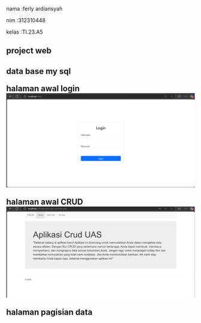 <p>nama :ferly ardiansyah<p>
<p>nim   :312310448<p>
kelas  :TI.23.A5

<h2>project web<h2>

data base my sql
<img src="">

halaman awal login
<img src="screenshot/ss 4.png">

halaman awal CRUD
<img src="screenshot/ss 3.png">

halaman pagisian data 
<img src="">





